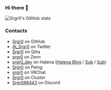 ### Hi there 👋

![Srgr0's GitHub stats](https://github-readme-stats.vercel.app/api?username=Srgr0&count_private=true&show_icons=true)

### Contacts
- [Srgr0](https://github.com/Srgr0) on GitHub
- [@_Srgr0](https://twitter.com/_Srgr0) on Twitter
- [Srgr0](https://qiita.com/Srgr0) on Qiita
- [srgr0](https://zenn.dev/srgr0) on Zenn
- [srgr0_dev](https://profile.hatena.ne.jp/srgr0_dev/) on Hatena ([Hatena Blog](https://srgr0.hatenablog.jp/) / [Sub](https://srgr0-dev.hatenablog.com) / [Sub](https://srgr0.hateblo.jp))
- [Srgr0](https://peing.net/ja/7x8leafafk9bf7m) on Peing
- [srgr0](https://vrchat.com/home/user/usr_203352c3-2610-4232-9a62-f262c6a03574) on VRChat
- [Srgr0](https://cluster.mu/u/Srgr0) on Cluster
- [Srgr0#6443](https://discordapp.com/users/958373877518585856) on Discord
